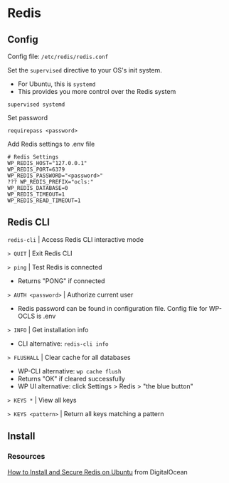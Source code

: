 # Redis

## Config

Config file: ``/etc/redis/redis.conf``

Set the ``supervised`` directive to your OS's init system.
- For Ubuntu, this is ``systemd``
- This provides you more control over the Redis system
```
supervised systemd
```

Set password 
```
requirepass <password>
```

Add Redis settings to .env file
```
# Redis Settings
WP_REDIS_HOST="127.0.0.1"
WP_REDIS_PORT=6379
WP_REDIS_PASSWORD="<password>"
??? WP_REDIS_PREFIX="ocls:"
WP_REDIS_DATABASE=0
WP_REDIS_TIMEOUT=1
WP_REDIS_READ_TIMEOUT=1
```


## Redis CLI

``redis-cli`` | Access Redis CLI interactive mode

``> QUIT`` | Exit Redis CLI

``> ping`` | Test Redis is connected
- Returns "PONG" if connected

``> AUTH <password>`` | Authorize current user
- Redis password can be found in configuration file. Config file for WP-OCLS is .env

``> INFO`` | Get installation info
- CLI alternative: ``redis-cli info``

``> FLUSHALL`` | Clear cache for all databases
- WP-CLI alternative: ``wp cache flush``
- Returns "OK" if cleared successfully
- WP UI alternative: click Settings > Redis > "the blue button"

``> KEYS *`` | View all keys

``> KEYS <pattern>`` | Return all keys matching a pattern


## Install

### Resources

[How to Install and Secure Redis on Ubuntu](https://www.digitalocean.com/community/tutorials/how-to-install-and-secure-redis-on-ubuntu-20-04) from DigitalOcean